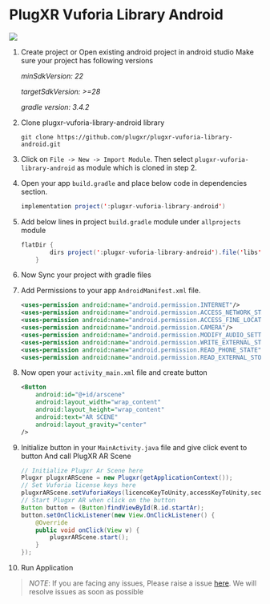 ﻿# PlugXR Vuforia Library Android
[![](https://jitpack.io/v/plugxr/plugxr-vuforia-library-android.svg)](https://jitpack.io/#plugxr/plugxr-vuforia-library-android)


1. Create project or Open existing android project in android studio
	Make sure your project has following versions
	
	*minSdkVersion: 22*
	
	*targetSdkVersion: >=28*
	
	*gradle version: 3.4.2*

2. Clone plugxr-vuforia-library-android library

	`git clone https://github.com/plugxr/plugxr-vuforia-library-android.git`

3. Click on `File -> New -> Import Module`. Then select `plugxr-vuforia-library-android` as module which is cloned in step 2.

4. Open your app `build.gradle` and place below code in dependencies section.

	```java
	implementation project(':plugxr-vuforia-library-android')
	```

5. Add below lines in project `build.gradle` module under `allprojects` module
	```java
	flatDir {
            dirs project(':plugxr-vuforia-library-android').file('libs')
        }
    ```

6. Now Sync your project with gradle files

7. Add Permissions to your app `AndroidManifest.xml` file.
	```xml
	<uses-permission android:name="android.permission.INTERNET"/>
	<uses-permission android:name="android.permission.ACCESS_NETWORK_STATE"/>
	<uses-permission android:name="android.permission.ACCESS_FINE_LOCATION">
	<uses-permission android:name="android.permission.CAMERA"/>
	<uses-permission android:name="android.permission.MODIFY_AUDIO_SETTINGS"/>
	<uses-permission android:name="android.permission.WRITE_EXTERNAL_STORAGE"/>
	<uses-permission android:name="android.permission.READ_PHONE_STATE"/>
	<uses-permission android:name="android.permission.READ_EXTERNAL_STORAGE"/>
	```

8. Now open your `activity_main.xml` file and create button
	```xml
	<Button
		android:id="@+id/arscene"
		android:layout_width="wrap_content"
		android:layout_height="wrap_content"
		android:text="AR SCENE"
		android:layout_gravity="center"
	/>
	```

9. Initialize button in your `MainActivity.java` file and give click event to button And call PlugXR AR Scene
	```java
	// Initialize Plugxr Ar Scene here
	Plugxr plugxrARScene = new Plugxr(getApplicationContext());
	// Set Vuforia license keys here
	plugxrARScene.setVuforiaKeys(licenceKeyToUnity,accessKeyToUnity,secretKeyToUnity);
	// Start Plugxr AR when click on the button
	Button button = (Button)findViewById(R.id.startAr);
	button.setOnClickListener(new View.OnClickListener() {
		@Override
		public void onClick(View v) {
			plugxrARScene.start();
		}
	});
	```
10. Run Application


> *NOTE*: If you are facing any issues, Please raise a issue [here](https://github.com/plugxr/plugxr-vuforia-library-android/issues/new). We will resolve issues as soon as possible
